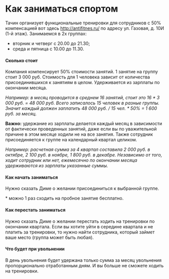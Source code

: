 # Как заниматься спортом
Тачин организует функциональные тренировки для сотрудников с 50% компенсацией вот здесь http://antifitnes.ru/ по адресу ул. Газовая, д. 10И (1-й этаж). Занимаемся в 2х группах:
-	вторник и четверг с 20.00 до 21.30;
-	среда и пятница с 10.00 до 11.30.

#### Сколько стоит

Компания компенсирует 50% стоимости занятий. 1 занятие на группу стоит 3 000 руб. Стоимость для 1 человека зависит от количества присоединившихся к занятиям в целом. Удерживается из зарплаты по окончании месяца. 

*Например:*
*в месяц проводится в среднем 16 занятий, стоит это 16 * 3 000 руб. = 48 000 руб. Всего записалось 15 человек в разные группы. Значит каждый должен заплатить 48 000 руб. / 15 чел. * 50% = 1 600 руб. за месяц.*

**Важно:** удержание из зарплаты делается каждый месяц в зависимости от фактически проведенных занятий, даже если вы по уважительной причине в этом месяце ходили не на все занятия. Также сотрудник присоединяется к группе на календарный квартал целиком. 

*Например:
расчетная сумма за 4 квартал составила 2 000 руб. в октябре, 2 100 руб. в ноябре, 1 800 руб. в декабре. 
Независимо от того, ходит сотрудник или нет, ежемесячно по окончании месяца удерживаются из зарплаты указанные суммы.*

#### Как начать заниматься

Нужно сказать Диме о желании присоединиться к выбранной группе. 

 \* можно 1 раз сходить на пробное занятие бесплатно. 

#### Как перестать заниматься

Нужно сказать Диме о желании перестать ходить на тренировки по окончании квартала. 
Если вы хотите уйти в середине квартала и не платить за тренировки, то нужно найти сотрудника, который займет ваше место (группа может быть любая).

#### Что будет при увольнении

В день увольнения будет удержана только сумма за месяц увольнения пропорционально отработанным дням.  И вы больше не сможете ходить на тренировки.

